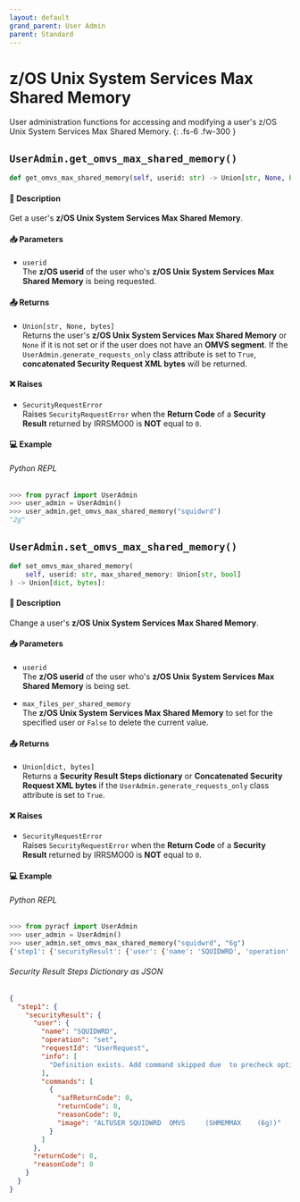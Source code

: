 ```yaml
---
layout: default
grand_parent: User Admin
parent: Standard
---
```


# z/OS Unix System Services Max Shared Memory

User administration functions for accessing and modifying a user's z/OS Unix System Services Max Shared Memory. 
{: .fs-6 .fw-300 }

## `UserAdmin.get_omvs_max_shared_memory()`

```python
def get_omvs_max_shared_memory(self, userid: str) -> Union[str, None, bytes]:
```

#### 📄 Description

Get a user's **z/OS Unix System Services Max Shared Memory**.

#### 📥 Parameters
* `userid`<br>
  The **z/OS userid** of the user who's **z/OS Unix System Services Max Shared Memory** is being requested.

#### 📤 Returns
* `Union[str, None, bytes]`<br>
  Returns the user's **z/OS Unix System Services Max Shared Memory** or `None` if it is not set or if the user does not have an **OMVS segment**. If the `UserAdmin.generate_requests_only` class attribute is set to `True`, **concatenated Security Request XML bytes** will be returned.

#### ❌ Raises
* `SecurityRequestError`<br>
  Raises `SecurityRequestError` when the **Return Code** of a **Security Result** returned by IRRSMO00 is **NOT** equal to `0`.

#### 💻 Example

###### Python REPL
```python
>>> from pyracf import UserAdmin
>>> user_admin = UserAdmin()
>>> user_admin.get_omvs_max_shared_memory("squidwrd")
"2g"
```

## `UserAdmin.set_omvs_max_shared_memory()`

```python
def set_omvs_max_shared_memory(
    self, userid: str, max_shared_memory: Union[str, bool]
) -> Union[dict, bytes]:
```

#### 📄 Description

Change a user's **z/OS Unix System Services Max Shared Memory**.

#### 📥 Parameters
* `userid`<br>
  The **z/OS userid** of the user who's **z/OS Unix System Services Max Shared Memory** is being set.

* `max_files_per_shared_memory`<br>
  The **z/OS Unix System Services Max Shared Memory** to set for the specified user or `False` to delete the current value.

#### 📤 Returns
* `Union[dict, bytes]`<br>
  Returns a **Security Result Steps dictionary** or **Concatenated Security Request XML bytes** if the `UserAdmin.generate_requests_only` class attribute is set to `True`.

#### ❌ Raises
* `SecurityRequestError`<br>
  Raises `SecurityRequestError` when the **Return Code** of a **Security Result** returned by IRRSMO00 is **NOT** equal to `0`.

#### 💻 Example

###### Python REPL
```python
>>> from pyracf import UserAdmin
>>> user_admin = UserAdmin()
>>> user_admin.set_omvs_max_shared_memory("squidwrd", "6g")
{'step1': {'securityResult': {'user': {'name': 'SQUIDWRD', 'operation': 'set', 'requestId': 'UserRequest', 'info': ['Definition exists. Add command skipped due  to precheck option'], 'commands': [{'safReturnCode': 0, 'returnCode': 0, 'reasonCode': 0, 'image': 'ALTUSER SQUIDWRD  OMVS     (SHMEMMAX    (6g))'}]}, 'returnCode': 0, 'reasonCode': 0}}}
```

###### Security Result Steps Dictionary as JSON
```json
{
  "step1": {
    "securityResult": {
      "user": {
        "name": "SQUIDWRD",
        "operation": "set",
        "requestId": "UserRequest",
        "info": [
          "Definition exists. Add command skipped due  to precheck option"
        ],
        "commands": [
          {
            "safReturnCode": 0,
            "returnCode": 0,
            "reasonCode": 0,
            "image": "ALTUSER SQUIDWRD  OMVS     (SHMEMMAX    (6g))"
          }
        ]
      },
      "returnCode": 0,
      "reasonCode": 0
    }
  }
}
```